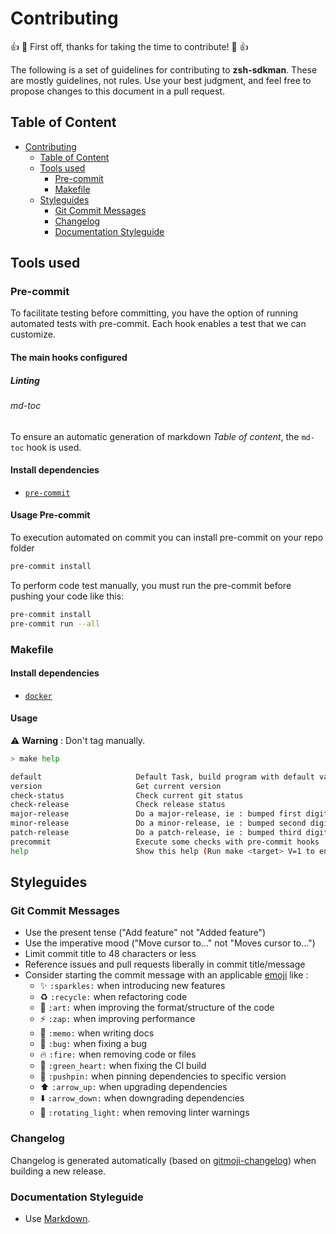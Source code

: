 # Contributing

:+1: :tada: First off, thanks for taking the time to contribute! :tada: :+1:

The following is a set of guidelines for contributing to **zsh-sdkman**. These are mostly guidelines, not rules. Use your best judgment, and feel free to propose changes to this document in a pull request.

## Table of Content

<!--TOC-->

- [Contributing](#contributing)
  - [Table of Content](#table-of-content)
  - [Tools used](#tools-used)
    - [Pre-commit](#pre-commit)
    - [Makefile](#makefile)
  - [Styleguides](#styleguides)
    - [Git Commit Messages](#git-commit-messages)
    - [Changelog](#changelog)
    - [Documentation Styleguide](#documentation-styleguide)

<!--TOC-->

## Tools used

### Pre-commit

To facilitate testing before committing, you have the option of running automated tests with pre-commit. Each hook enables a test that we can customize.

#### The main hooks configured

##### Linting

###### md-toc

To ensure an automatic generation of markdown *Table of content*, the `md-toc` hook is used.

#### Install dependencies

* [`pre-commit`](https://pre-commit.com/#install)

#### Usage Pre-commit

To execution automated on commit you can install pre-commit on your repo folder

```bash
pre-commit install
```

To perform code test manually, you must run the pre-commit before pushing your code
like this:

```bash
pre-commit install
pre-commit run --all
```

### Makefile

#### Install dependencies

* [`docker`](https://docs.docker.com/get-docker/)

#### Usage

:warning: **Warning** : Don't tag manually.

```bash
> make help

default                     Default Task, build program with default values
version                     Get current version
check-status                Check current git status
check-release               Check release status
major-release               Do a major-release, ie : bumped first digit X+1.y.z
minor-release               Do a minor-release, ie : bumped second digit x.Y+1.z
patch-release               Do a patch-release, ie : bumped third digit x.y.Z+1
precommit                   Execute some checks with pre-commit hooks
help                        Show this help (Run make <target> V=1 to enable verbose)
```

## Styleguides

### Git Commit Messages

* Use the present tense ("Add feature" not "Added feature")
* Use the imperative mood ("Move cursor to..." not "Moves cursor to...")
* Limit commit title to 48 characters or less
* Reference issues and pull requests liberally in commit title/message
* Consider starting the commit message with an applicable [emoji](https://gitmoji.dev/) like :
    * :sparkles: `:sparkles:` when introducing new features
    * :recycle: `:recycle:` when refactoring code
    * :art: `:art:` when improving the format/structure of the code
    * :zap: `:zap:` when improving performance
    * :memo: `:memo:` when writing docs
    * :bug: `:bug:` when fixing a bug
    * :fire: `:fire:` when removing code or files
    * :green_heart: `:green_heart:` when fixing the CI build
    * :pushpin: `:pushpin:` when pinning dependencies to specific version
    * :arrow_up: `:arrow_up:` when upgrading dependencies
    * :arrow_down: `:arrow_down:` when downgrading dependencies
    * :rotating_light: `:rotating_light:` when removing linter warnings

### Changelog

Changelog is generated automatically (based on [gitmoji-changelog](https://github.com/frinyvonnick/gitmoji-changelog)) when building a new release.


### Documentation Styleguide

* Use [Markdown](https://daringfireball.net/projects/markdown).
